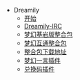 <!-- _sidebar.md -->
* Dreamily
  * [开始](README.md) <!--注意这里是相对路径-->
  * [Dreamily-IRC](_source/Dreamily-IRC/README.md)
  * [梦幻基岩版整合包](_source/BDS/README.md)
  * [梦幻互通整合包](_source/HT/README.md)
  * [整合包下载地址](_source/Download/README.md)
  * [梦幻一言插件](_source\hitokoto)
  * [兑换码插件](_source\keycode)
 